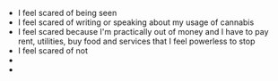 - I feel scared of being seen
- I feel scared of writing or speaking about my usage of cannabis
- I feel scared because I'm practically out of money and I have to pay rent, utilities, buy food and services that I feel powerless to stop
- I feel scared of not
-
-